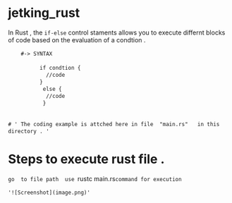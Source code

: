 # jetking_rust

In Rust , the `if-else` control staments allows you to execute differnt blocks of code based on the evaluation of a condtion . 

        #-> SYNTAX 
           
              if condtion {
                //code 
              }
               else {
                //code 
               }


    # ' The coding example is attched here in file  "main.rs"   in this directory . '



  # Steps to execute rust file . 
   `go  to file path 
    use `rustc main.rs` command for execution `



    '![Screenshot](image.png)'